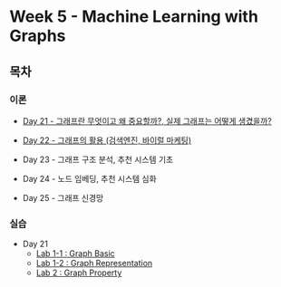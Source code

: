 # Week 5 - Machine Learning with Graphs

## 목차

### 이론

* [Day 21 - 그래프란 무엇이고 왜 중요할까?, 실제 그래프는 어떻게 생겼을까?](./Day21.md)

* [Day 22 - 그래프의 활용 (검색엔진, 바이럴 마케팅)](./Day22.md)

* Day 23 - 그래프 구조 분석, 추천 시스템 기초

* Day 24 - 노드 임베딩, 추천 시스템 심화

* Day 25 - 그래프 신경망

### 실습

* Day 21
  * [Lab 1-1 : Graph Basic](./실습/실습1_1/실습1_1.md)
  * [Lab 1-2 : Graph Representation](./실습/실습1_2.md)
  * [Lab 2 : Graph Property](실습/실습2/실습2_solution.md)